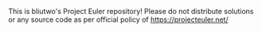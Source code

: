 This is bliutwo's Project Euler repository!
Please do not distribute solutions or any source code as per official policy
of https://projecteuler.net/

